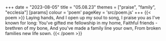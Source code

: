 +++
date = "2023-08-05"
title = "05.08.23"
themes = ["praise", "family", "ecclesia"]
[params]
  colour = 'poem'
  pageKey = 'src/poem.js'
+++
{{< poem >}}
Laying hands,
And I open up my soul to song,
I praise you as I've known for long:
You've gifted me fellowship in my home,
Faithful friends - brethren of my bone,
And you've made a family line your own,
From broken families new life sown.
{{< /poem >}}